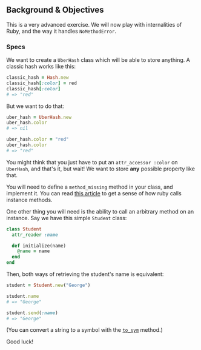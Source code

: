 ## Background & Objectives

This is a very advanced exercise. We will now play with internalities of Ruby, and the way it handles `NoMethodError`.

### Specs

We want to create a `UberHash` class which will be able to store anything. A classic hash works like this:

```ruby
classic_hash = Hash.new
classic_hash[:color] = red
classic_hash[:color]
# => "red"
```

But we want to do that:

```ruby
uber_hash = UberHash.new
uber_hash.color
# => nil

uber_hash.color = "red"
uber_hash.color
# => "red"
```

You might think that you just have to put an `attr_accessor :color` on `UberHash`, and that's it, but wait! We want to store **any** possible property like that.

You will need to define a `method_missing` method in your class, and implement it. You can read [this article](http://technicalpickles.com/posts/using-method_missing-and-respond_to-to-create-dynamic-methods) to get a sense of how ruby calls instance methods.

One other thing you will need is the ability to call an arbitrary method on an instance. Say we have this simple `Student` class:

```ruby
class Student
  attr_reader :name

  def initialize(name)
    @name = name
  end
end
```

Then, both ways of retrieving the student's name is equivalent:

```ruby
student = Student.new("George")

student.name
# => "George"

student.send(:name)
# => "George"
```

(You can convert a string to a symbol with the [`to_sym`](http://www.ruby-doc.org/core-2.2.0/String.html#method-i-to_sym) method.)

Good luck!
